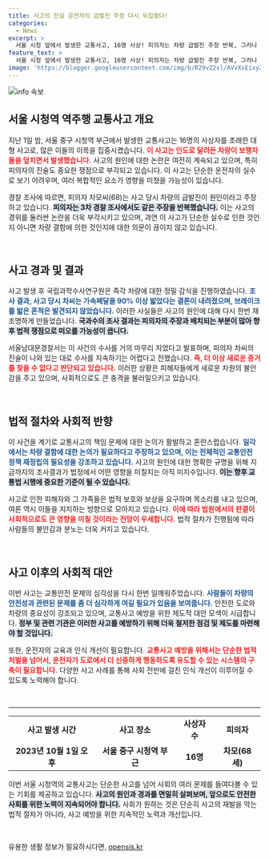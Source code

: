 ```yaml
---
title: 사고의 진실 운전자의 급발진 주장 다시 뒤집혔다!
categories:
  - News
excerpt: >
  서울 시청 앞에서 발생한 교통사고, 16명 사상! 피의자는 차량 급발진 주장 반복, 그러나 경찰 조사 결과는 전혀 다른 결론. 이 사건의 진실은? 클릭해 더 알아보세요!
feature_text: >
  서울 시청 앞에서 발생한 교통사고, 16명 사상! 피의자는 차량 급발진 주장 반복, 그러나 경찰 조사 결과는 전혀 다른 결론. 이 사건의 진실은? 클릭해 더 알아보세요!
image: 'https://blogger.googleusercontent.com/img/b/R29vZ2xl/AVvXsEixyZcFfHzMRdzZMjFBmAUKJYCLCGyLL1o632UiGVXcaFdKo_bkvkuCioo0uUKlGfBVcT3P84aROyZIXSBEx3Aw5nCQ3pTgDom1WDC4m8eifvWiAmWEEVb4x6G_l8C0QH225ldMjyaFvpxGEBGNO37VmDTDMHGhJPq73UglMfDca1-0aw/s1600/blogspot.png'
---
```


<p><img src="https://blogger.googleusercontent.com/img/b/R29vZ2xl/AVvXsEixyZcFfHzMRdzZMjFBmAUKJYCLCGyLL1o632UiGVXcaFdKo_bkvkuCioo0uUKlGfBVcT3P84aROyZIXSBEx3Aw5nCQ3pTgDom1WDC4m8eifvWiAmWEEVb4x6G_l8C0QH225ldMjyaFvpxGEBGNO37VmDTDMHGhJPq73UglMfDca1-0aw/s1600/blogspot.png" alt="info 속보" /></p>

<h2 data-ke-size="size26">서울 시청역 역주행 교통사고 개요</h2>

<p data-ke-size="size16">지난 1일 밤, 서울 중구 시청역 부근에서 발생한 교통사고는 16명의 사상자를 초래한 대형 사고로, 많은 이들의 이목을 집중시켰습니다. <b><span style="color: #ee2323;">이 사고는 인도로 달려든 차량이 보행자들을 덮치면서 발생했습니다.</span></b> 사고의 원인에 대한 논란은 여전히 계속되고 있으며, 특히 피의자의 진술도 중요한 쟁점으로 부각되고 있습니다. 이 사고는 단순한 운전자의 실수로 보기 어려우며, 여러 복합적인 요소가 영향을 미쳤을 가능성이 있습니다. </p>

<p data-ke-size="size16">경찰 조사에 따르면, 피의자 차모씨(68)는 사고 당시 차량의 급발진이 원인이라고 주장하고 있습니다. <b><span style="background-color: #21538527;">피의자는 3차 경찰 조사에서도 같은 주장을 반복했습니다.</span></b> 이는 사고의 경위를 둘러싼 논란을 더욱 부각시키고 있으며, 과연 이 사고가 단순한 실수로 인한 것인지 아니면 차량 결함에 의한 것인지에 대한 의문이 끊이지 않고 있습니다. </p>

<p data-ke-size="size16">&nbsp;</p>

<h2 data-ke-size="size26">사고 경과 및 결과</h2>

<p data-ke-size="size16">사고 발생 후 국립과학수사연구원은 즉각 차량에 대한 정밀 감식을 진행하였습니다. <b><span style="color: #1a5490;">조사 결과, 사고 당시 차씨는 가속페달을 90% 이상 밟았다는 결론이 내려졌으며, 브레이크를 밟은 흔적은 발견되지 않았습니다.</span></b> 이러한 사실들은 사고의 원인에 대해 다시 한번 재조명하게 만들었습니다. <b><span style="background-color: #21538527;">국과수의 조사 결과는 피의자의 주장과 배치되는 부분이 많아 향후 법적 쟁점으로 떠오를 가능성이 큽니다.</span></b> </p>

<p data-ke-size="size16">서울남대문경찰서는 이 사건의 수사를 거의 마무리 지었다고 발표하며, 피의자 차씨의 진술이 나와 있는 대로 수사를 지속하기는 어렵다고 전했습니다. <b><span style="color: #ee2323;">즉, 더 이상 새로운 증거를 찾을 수 없다고 판단되고 있습니다.</span></b> 이러한 상황은 피해자들에게 새로운 차원의 불안감을 주고 있으며, 사회적으로도 큰 충격을 불러일으키고 있습니다. </p>

<p data-ke-size="size16">&nbsp;</p>

<h2 data-ke-size="size26">법적 절차와 사회적 반향</h2>

<p data-ke-size="size16">이 사건을 계기로 교통사고의 책임 문제에 대한 논의가 활발하고 혼란스럽습니다. <b><span style="color: #1a5490;">일각에서는 차량 결함에 대한 논의가 필요하다고 주장하고 있으며, 이는 전체적인 교통안전 정책 재정립의 필요성을 강조하고 있습니다.</span></b> 사고의 원인에 대한 명확한 규명을 위해 지금까지의 조사결과가 법정에서 어떤 영향을 미칠지는 아직 미지수입니다. <b><span style="background-color: #21538527;">이는 향후 교통법 시행에 중요한 기준이 될 수 있습니다.</span></b> </p>

<p data-ke-size="size16">사고로 인한 피해자와 그 가족들은 법적 보호와 보상을 요구하며 목소리를 내고 있으며, 여론 역시 이들을 지지하는 방향으로 모아지고 있습니다. <b><span style="color: #ee2323;">이에 따라 법원에서의 판결이 사회적으로도 큰 영향을 미칠 것이라는 전망이 우세합니다.</span></b> 법적 절차가 진행됨에 따라 사람들의 불안감과 분노는 더욱 커지고 있습니다. </p>

<p data-ke-size="size16">&nbsp;</p>

<h2 data-ke-size="size26">사고 이후의 사회적 대안</h2>

<p data-ke-size="size16">이번 사고는 교통안전 문제의 심각성을 다시 한번 일깨워주었습니다. <b><span style="color: #1a5490;">사람들이 차량의 안전성과 관련된 문제를 좀 더 심각하게 여길 필요가 있음을 보여줍니다.</span></b> 안전한 도로와 차량의 중요성이 강조되고 있으며, 교통사고 예방을 위한 제도적 대안 모색이 시급합니다. <b><span style="background-color: #21538527;">정부 및 관련 기관은 이러한 사고를 예방하기 위해 더욱 철저한 점검 및 제도를 마련해야 할 것입니다.</span></b> </p>

<p data-ke-size="size16">또한, 운전자의 교육과 인식 개선이 필요합니다. <b><span style="color: #ee2323;">교통사고 예방을 위해서는 단순한 법적 처벌을 넘어서, 운전자가 도로에서 더 신중하게 행동하도록 유도할 수 있는 시스템의 구축이 필요합니다.</span></b> 다양한 사고 사례를 통해 사회 전반에 걸친 인식 개선이 이루어질 수 있도록 노력해야 합니다. </p>

<p data-ke-size="size16">&nbsp;</p>

<hr>

<table style="width: 100%; border-collapse: collapse;">
<tr>
<td style="text-align: center; height: 17px;"><b>사고 발생 시간</b></td>
<td style="text-align: center; height: 17px;"><b>사고 장소</b></td>
<td style="text-align: center; height: 17px;"><b>사상자 수</b></td>
<td style="text-align: center; height: 17px;"><b>피의자</b></td>
</tr>
<tr>
<td style="text-align: center; height: 17px;"><b>2023년 10월 1일 오후</b></td>
<td style="text-align: center; height: 17px;"><b>서울 중구 시청역 부근</b></td>
<td style="text-align: center; height: 17px;"><b>16명</b></td>
<td style="text-align: center; height: 17px;"><b>차모(68세)</b></td>
</tr>
</table>

<p data-ke-size="size16">이번 서울 시청역의 교통사고는 단순한 사고를 넘어 사회의 여러 문제를 들여다볼 수 있는 기회를 제공하고 있습니다. <b><span style="background-color: #21538527;">사고의 원인과 경과를 면밀히 살펴보며, 앞으로도 안전한 사회를 위한 노력이 지속되어야 합니다.</span></b> 사회가 원하는 것은 단순히 사고의 재발을 막는 법적 절차가 아니라, 사고 예방을 위한 지속적인 노력과 개선입니다.</p>

<p data-ke-size="size16">&nbsp;</p>
유용한 생활 정보가 필요하시다면, <a href="https://opensis.kr" rel="dofollow">opensis.kr</a>


